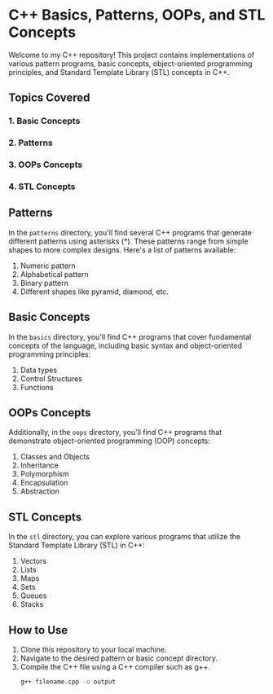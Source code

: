 # C++ Basics, Patterns, OOPs, and STL Concepts

Welcome to my C++ repository! This project contains implementations of various pattern programs, basic concepts, object-oriented programming principles, and Standard Template Library (STL) concepts in C++.

## Topics Covered

### 1. Basic Concepts
### 2. Patterns
### 3. OOPs Concepts
### 4. STL Concepts

## Patterns

In the `patterns` directory, you'll find several C++ programs that generate different patterns using asterisks (\*). These patterns range from simple shapes to more complex designs. Here's a list of patterns available:
1. Numeric pattern
2. Alphabetical pattern
3. Binary pattern
4. Different shapes like pyramid, diamond, etc.

## Basic Concepts

In the `basics` directory, you'll find C++ programs that cover fundamental concepts of the language, including basic syntax and object-oriented programming principles:
1. Data types
2. Control Structures
3. Functions

## OOPs Concepts

Additionally, in the `oops` directory, you'll find C++ programs that demonstrate object-oriented programming (OOP) concepts:
1. Classes and Objects
2. Inheritance
3. Polymorphism
4. Encapsulation
5. Abstraction

## STL Concepts

In the `stl` directory, you can explore various programs that utilize the Standard Template Library (STL) in C++:
1. Vectors
2. Lists
3. Maps
4. Sets
5. Queues
6. Stacks

## How to Use

1. Clone this repository to your local machine.
2. Navigate to the desired pattern or basic concept directory.
3. Compile the C++ file using a C++ compiler such as g++.
   ```bash
   g++ filename.cpp -o output
